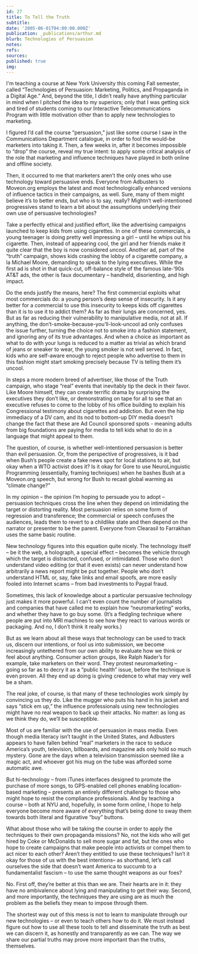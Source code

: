 ```yaml
---
id: 27
title: To Tell the Truth
subtitle: 
date: '2005-06-01T04:00:00.000Z'
publication: _publications/arthur.md
blurb: Technologies of Persuasion
notes: 
refs: 
sources: 
published: true
img: 
---
```

I'm teaching a course at New York University this coming Fall semester, called “Technologies of Persuasion: Marketing, Politics, and Propaganda in a Digital Age.” And, beyond the title, I didn’t really have anything particular in mind when I pitched the idea to my superiors; only that I was getting sick and tired of students coming to our Interactive Telecommunications Program with little motivation other than to apply new technologies to marketing.

I figured I’d call the course “persuasion,” just like some course I saw in the Communications Department catalogue, in order to fool the would-be marketers into taking it. Then, a few weeks in, after it becomes impossible to “drop” the course, reveal my true intent: to apply some critical analysis of the role that marketing and influence techniques have played in both online and offline society.

Then, it occurred to me that marketers aren’t the only ones who use technology toward persuasive ends. Everyone from Adbusters to Moveon.org employs the latest and most technologically enhanced versions of influence tactics in their campaigns, as well. Sure, many of them might believe it’s to better ends, but who is to say, really? Mightn’t well-intentioned progressives stand to learn a bit about the assumptions underlying their own use of persuasive technologies?

Take a perfectly ethical and justified effort, like the advertising campaigns launched to keep kids from using cigarettes. In one of these commercials, a young teenager is doing pretty well impressing a girl – until he whips out his cigarette. Then, instead of appearing cool, the girl and her friends make it quite clear that the boy is now considered *un*cool. Another ad, part of the “truth” campaign, shows kids crashing the lobby of a cigarette company, a la Michael Moore, demanding to speak to the lying executives. While the first ad is shot in that quick-cut, off-balance style of the famous late-‘90s AT&T ads, the other is faux documentary – handheld, disorienting, and high impact.

Do the ends justify the means, here? The first commercial exploits what most commercials do: a young person’s deep sense of insecurity. Is it any better for a commercial to use this insecurity to keeps kids off cigarettes than it is to use it to addict them? As far as their lungs are concerned, yes. But as far as reducing their vulnerability to manipulative media, not at all. If anything, the don’t-smoke-because-you’ll-look-uncool ad only confuses the issue further, turning the choice not to smoke into a fashion statement, and ignoring any of its true advantages. And when a choice as important as what to do with your lungs is reduced to a matter as trivial as which brand of jeans or sneaker to wear, the young smoker is not well served. In fact, kids who are self-aware enough to reject people who advertise to them in this fashion might start smoking precisely because TV is telling them it’s uncool.

In steps a more modern breed of advertiser, like those of the Truth campaign, who stage “real” events that inevitably tip the deck in their favor. Like Moore himself, they can create terrific drama by surprising the executives they don’t like, or demonstrating on tape for all to see that an executive refuses to come to the lobby of his office building to explain his Congressional testimony about cigarettes and addiction. But even the hip immediacy of a DV cam, and its nod to bottom-up DIY media doesn’t change the fact that these are Ad Council sponsored spots - meaning adults from big foundations are paying for media to tell kids what to do in a language that might appeal to them.

The question, of course, is whether well-intentioned persuasion is better than evil persuasion. Or, from the perspective of progressives, is it bad when Bush’s people create a fake news spot for local stations to air, but okay when a WTO activist does it? Is it okay for Gore to use NeuroLinguistic Programming (essentially, framing techniques) when he bashes Bush at a Moveon.org speech, but wrong for Bush to recast global warming as “climate change?”

In my opinion – the opinion I’m hoping to persuade you to adopt – persuasion techniques cross the line when they depend on intimidating the target or distorting reality. Most persuasion relies on some form of regression and transference; the commercial or speech confuses the audiences, leads them to revert to a childlike state and then depend on the narrator or presenter to be the parent. Everyone from Clearasil to Farrakhan uses the same basic routine.

New technology figures into this equation quite nicely. The technology itself – be it the web, a holograph, a special effect – becomes the vehicle through which the target is distracted, confused, or intimidated. Those who don’t understand video editing (or that it even exists) can never understand how arbitrarily a news report might be put together. People who don’t understand HTML or, say, fake links and email spoofs, are more easily fooled into Internet scams – from bad investments to Paypal fraud.

Sometimes, this lack of knowledge about a particular persuasive technology just makes it more powerful. I can’t even count the number of journalists and companies that have called me to explain how “neuromarketing” works, and whether they have to go buy some. (It’s a fledgling technique where people are put into MRI machines to see how they react to various words or packaging. And no, I don’t think it really works.)

But as we learn about all these ways that technology can be used to track us, discern our intentions, or fool us into submission, we become increasingly untethered from our own ability to evaluate how we think or feel about anything. Consumer action groups, like Ralph Nader’s for example, take marketers on their word. They protest neuromarketing – going so far as to decry it as a “public health” issue, before the technique is even proven. All they end up doing is giving credence to what may very well be a sham.

The real joke, of course, is that many of these technologies work simply by convincing us they do. Like the mugger who puts his hand in his jacket and says “stick em up,” the influence professionals using new technologies might have no real weapon to back up their attacks. No matter: as long as we think they do, we’ll be susceptible.

Most of us are familiar with the use of persuasion in mass media. Even though media literacy isn’t taught in the United States, and Adbusters appears to have fallen behind “real” marketers in the race to seduce America’s youth, television, billboards, and magazine ads only hold so much mystery. Gone are the days when a television transmission seemed like a magic act, and whoever got his mug on the tube was afforded some automatic awe.

But hi-technology – from iTunes interfaces designed to promote the purchase of more songs, to GPS-enabled cell phones enabling location-based marketing – presents an entirely different challenge to those who might hope to resist the compliance professionals. And by teaching a course – both at NYU and, hopefully, in some form online, I hope to help everyone become more aware of everything that’s being done to sway them towards both literal and figurative “buy” buttons.

What about those who will be taking the course in order to apply the techniques to their own propaganda missions? No, not the kids who will get hired by Coke or McDonalds to sell more sugar and fat, but the ones who hope to create campaigns that make people into activists or compel them to act nicer to each other? Aren’t they entitled to use these techniques? Isn’t it okay for those of us with the best intentions– as shorthand, let’s call ourselves the side that doesn’t want America to succumb to a fundamentalist fascism – to use the same thought weapons as our foes?

No. First off, they’re better at this than we are. Their hearts are in it: they have no ambivalence about lying and manipulating to get their way. Second, and more importantly, the techniques they are using are as much the problem as the beliefs they mean to impose through them.

The shortest way out of this mess is not to learn to manipulate through our new technologies – or even to teach others how to do it. We must instead figure out how to use all these tools to tell and disseminate the truth as best we can discern it, as honestly and transparently as we can. The way we share our partial truths may prove more important than the truths, themselves.
